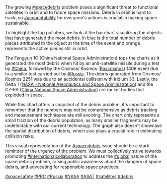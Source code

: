 The growing [#spacedebris](https://www.linkedin.com/signup/cold-join?session_redirect=https%3A%2F%2Fwww.linkedin.com%2Ffeed%2Fhashtag%2Fspacedebris&trk=public_post-text) problem poses a significant threat to functional satellites in orbit and to future space missions. Debris in orbit is hard to track, so [#accountability](https://www.linkedin.com/signup/cold-join?session_redirect=https%3A%2F%2Fwww.linkedin.com%2Ffeed%2Fhashtag%2Faccountability&trk=public_post-text) for everyone's actions is crucial in making space sustainable. 

To highlight the top polluters, we look at the bar chart visualizing the objects that have generated the most debris. In blue is the total number of debris pieces attributed to the object at the time of the event and orange represents the active pieces still in orbit. 

The Fengyun 1C (China National Space Administration) tops the charts as it generated the most debris when hit by an anti-satellite missile during a test by [#China](https://www.linkedin.com/signup/cold-join?session_redirect=https%3A%2F%2Fwww.linkedin.com%2Ffeed%2Fhashtag%2Fchina&trk=public_post-text), followed by the Cosmos/ Kosmos ([Roscosmos](https://www.linkedin.com/company/roscosmos?trk=public_post-text)) 1408 event due to a similar test carried out by [#Russia](https://www.linkedin.com/signup/cold-join?session_redirect=https%3A%2F%2Fwww.linkedin.com%2Ffeed%2Fhashtag%2Frussia&trk=public_post-text). The debris generated from Cosmos/ Kosmos 2251 was due to an accidental collision with Iridium 33. Lastly, the Delta 1 ([NASA - National Aeronautics and Space Administration](https://www.linkedin.com/company/nasa?trk=public_post-text)) and the CZ-6A ([China National Space Administration](https://cn.linkedin.com/company/china-national-space-administration?trk=public_post-text)) are rocket bodies that exploded in space. 

While this chart offers a snapshot of the debris problem, it's important to remember that the numbers may not be comprehensive as debris tracking and measurement techniques are still evolving. The chart only represents a small fraction of the debris population, as many smaller fragments may be undetectable with our current technology. The graph also doesn't showcase the spatial distribution of debris, which also plays a crucial role in estimating collision risks. 

This visual representation of the [#spacedebris](https://www.linkedin.com/signup/cold-join?session_redirect=https%3A%2F%2Fwww.linkedin.com%2Ffeed%2Fhashtag%2Fspacedebris&trk=public_post-text) issue should be a stark reminder of the urgency of the problem. We must collectively strive towards promoting [#internationalcollaboration](https://www.linkedin.com/signup/cold-join?session_redirect=https%3A%2F%2Fwww.linkedin.com%2Ffeed%2Fhashtag%2Finternationalcollaboration&trk=public_post-text) to address the [#global](https://www.linkedin.com/signup/cold-join?session_redirect=https%3A%2F%2Fwww.linkedin.com%2Ffeed%2Fhashtag%2Fglobal&trk=public_post-text) nature of the space debris problem, raising public awareness about the dangers of space debris, and advocating for responsible space practices. 

[#spacesafety](https://www.linkedin.com/signup/cold-join?session_redirect=https%3A%2F%2Fwww.linkedin.com%2Ffeed%2Fhashtag%2Fspacesafety&trk=public_post-text)  [#PRC](https://www.linkedin.com/signup/cold-join?session_redirect=https%3A%2F%2Fwww.linkedin.com%2Ffeed%2Fhashtag%2Fprc&trk=public_post-text)  [#Russia](https://www.linkedin.com/signup/cold-join?session_redirect=https%3A%2F%2Fwww.linkedin.com%2Ffeed%2Fhashtag%2Frussia&trk=public_post-text)  [#NASA](https://www.linkedin.com/signup/cold-join?session_redirect=https%3A%2F%2Fwww.linkedin.com%2Ffeed%2Fhashtag%2Fnasa&trk=public_post-text)  [#ASAT](https://www.linkedin.com/signup/cold-join?session_redirect=https%3A%2F%2Fwww.linkedin.com%2Ffeed%2Fhashtag%2Fasat&trk=public_post-text)  [#satellites](https://www.linkedin.com/signup/cold-join?session_redirect=https%3A%2F%2Fwww.linkedin.com%2Ffeed%2Fhashtag%2Fsatellites&trk=public_post-text)  [#debris](https://www.linkedin.com/signup/cold-join?session_redirect=https%3A%2F%2Fwww.linkedin.com%2Ffeed%2Fhashtag%2Fdebris&trk=public_post-text)